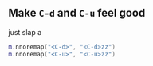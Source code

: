 ## Make `C-d` and `C-u` feel good
just slap a 
```lua
m.nnoremap("<C-d>", "<C-d>zz")
m.nnoremap("<C-u>", "<C-u>zz")
```
